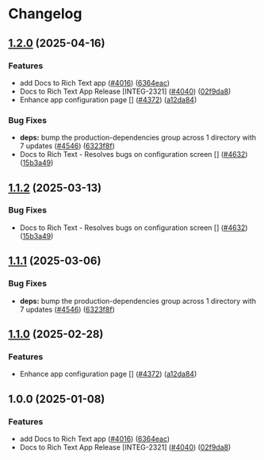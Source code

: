 # Changelog

## [1.2.0](https://github.com/shanonplace/marketplace-partner-apps/compare/docs-to-rich-text-v1.1.2...docs-to-rich-text-v1.2.0) (2025-04-16)


### Features

* add Docs to Rich Text app ([#4016](https://github.com/shanonplace/marketplace-partner-apps/issues/4016)) ([6364eac](https://github.com/shanonplace/marketplace-partner-apps/commit/6364eacfca217f58d875a86cf0f307d2d2b0c4c2))
* Docs to Rich Text App Release [INTEG-2321] ([#4040](https://github.com/shanonplace/marketplace-partner-apps/issues/4040)) ([02f9da8](https://github.com/shanonplace/marketplace-partner-apps/commit/02f9da828e47d0334606659ca089665db38d5512))
* Enhance app configuration page [] ([#4372](https://github.com/shanonplace/marketplace-partner-apps/issues/4372)) ([a12da84](https://github.com/shanonplace/marketplace-partner-apps/commit/a12da841ce09e31e6436a0109e8bea75a13683c6))


### Bug Fixes

* **deps:** bump the production-dependencies group across 1 directory with 7 updates ([#4546](https://github.com/shanonplace/marketplace-partner-apps/issues/4546)) ([6323f8f](https://github.com/shanonplace/marketplace-partner-apps/commit/6323f8f63f4cbf6de3632b64ea9e3960d43ca7ad))
* Docs to Rich Text - Resolves bugs on configuration screen [] ([#4632](https://github.com/shanonplace/marketplace-partner-apps/issues/4632)) ([15b3a49](https://github.com/shanonplace/marketplace-partner-apps/commit/15b3a49e5d93adf76ebc801260a683cdb4e0f5df))

## [1.1.2](https://github.com/contentful/marketplace-partner-apps/compare/docs-to-rich-text-v1.1.1...docs-to-rich-text-v1.1.2) (2025-03-13)


### Bug Fixes

* Docs to Rich Text - Resolves bugs on configuration screen [] ([#4632](https://github.com/contentful/marketplace-partner-apps/issues/4632)) ([15b3a49](https://github.com/contentful/marketplace-partner-apps/commit/15b3a49e5d93adf76ebc801260a683cdb4e0f5df))

## [1.1.1](https://github.com/contentful/marketplace-partner-apps/compare/docs-to-rich-text-v1.1.0...docs-to-rich-text-v1.1.1) (2025-03-06)


### Bug Fixes

* **deps:** bump the production-dependencies group across 1 directory with 7 updates ([#4546](https://github.com/contentful/marketplace-partner-apps/issues/4546)) ([6323f8f](https://github.com/contentful/marketplace-partner-apps/commit/6323f8f63f4cbf6de3632b64ea9e3960d43ca7ad))

## [1.1.0](https://github.com/contentful/marketplace-partner-apps/compare/docs-to-rich-text-v1.0.0...docs-to-rich-text-v1.1.0) (2025-02-28)


### Features

* Enhance app configuration page [] ([#4372](https://github.com/contentful/marketplace-partner-apps/issues/4372)) ([a12da84](https://github.com/contentful/marketplace-partner-apps/commit/a12da841ce09e31e6436a0109e8bea75a13683c6))

## 1.0.0 (2025-01-08)


### Features

* add Docs to Rich Text app ([#4016](https://github.com/contentful/marketplace-partner-apps/issues/4016)) ([6364eac](https://github.com/contentful/marketplace-partner-apps/commit/6364eacfca217f58d875a86cf0f307d2d2b0c4c2))
* Docs to Rich Text App Release [INTEG-2321] ([#4040](https://github.com/contentful/marketplace-partner-apps/issues/4040)) ([02f9da8](https://github.com/contentful/marketplace-partner-apps/commit/02f9da828e47d0334606659ca089665db38d5512))

